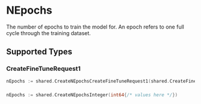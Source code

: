 # NEpochs

The number of epochs to train the model for. An epoch refers to one
full cycle through the training dataset.



## Supported Types

### CreateFineTuneRequest1

```go
nEpochs := shared.CreateNEpochsCreateFineTuneRequest1(shared.CreateFineTuneRequest1{/* values here */})
```

### 

```go
nEpochs := shared.CreateNEpochsInteger(int64{/* values here */})
```

